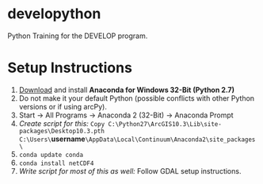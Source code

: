 # developython
Python Training for the DEVELOP program.

# Setup Instructions

1. [Download](https://www.continuum.io/downloads) and install __Anaconda for Windows 32-Bit (Python 2.7)__
2. Do not make it your default Python (possible conflicts with other Python versions or if using arcPy).
3. Start -> All Programs -> Anaconda 2 (32-Bit) -> Anaconda Prompt
4. _Create script for this:_ `Copy C:\Python27\ArcGIS10.3\Lib\site-packages\Desktop10.3.pth C:\Users\`__username__`\AppData\Local\Continuum\Anaconda2\site_packages\`
5. `conda update conda`
6. `conda install netCDF4`
7. _Write script for most of this as well:_ Follow GDAL setup instructions.
